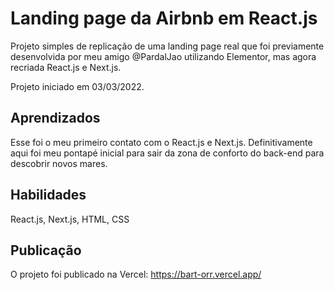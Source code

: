 # Landing page da Airbnb em React.js

Projeto simples de replicação de uma landing page real que foi previamente desenvolvida por meu amigo @PardalJao utilizando Elementor, mas agora recriada React.js e Next.js.

Projeto iniciado em 03/03/2022.
## Aprendizados

Esse foi o meu primeiro contato com o React.js e Next.js. Definitivamente aqui foi meu pontapé inicial para sair da zona de conforto do back-end para descobrir novos mares.


## Habilidades
React.js, Next.js, HTML, CSS


## Publicação
O projeto foi publicado na Vercel:
https://bart-orr.vercel.app/
